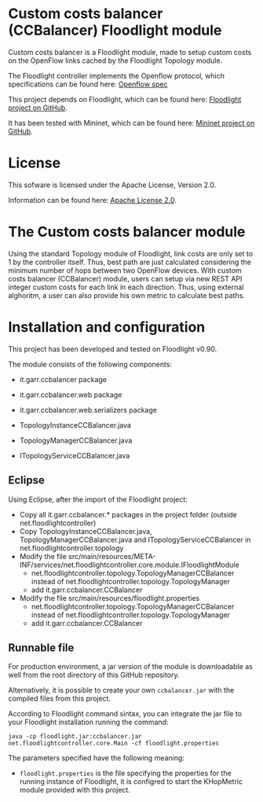 Custom costs balancer (CCBalancer) Floodlight module
====================================================

Custom costs balancer is a Floodlight module, made to setup custom costs on the OpenFlow links cached by the Floodlight
Topology module.

The Floodlight controller implements the Openflow protocol, which specifications can be found here:
 [Openflow spec](http://www.openflow.org/documents/openflow-spec-v1.0.0.pdf)

This project depends on Floodlight, which can be found here:
 [Floodlight project on GitHub](https://github.com/floodlight/floodlight).

It has been tested with Mininet, which can be found here:
 [Mininet project on GitHub](https://github.com/mininet/mininet).


License
=======

This sofware is licensed under the Apache License, Version 2.0.

Information can be found here:
 [Apache License 2.0](http://www.apache.org/licenses/LICENSE-2.0).


The Custom costs balancer module
================================

Using the standard Topology module of Floodlight, link costs are only set to 1 by the controller itself. Thus, best path
are just calculated considering the minimum number of hops between two OpenFlow devices.
With custom costs balancer (CCBalancer) module, users can setup via new REST API integer custom costs for each link in
each direction. Thus, using external alghoritm, a user can also provide his own metric to calculate best paths.


Installation and configuration
==============================

This project has been developed and tested on Floodlight v0.90.

The module consists of the following components:
  * it.garr.ccbalancer package
  * it.garr.ccbalancer.web package
  * it.garr.ccbalancer.web.serializers package

  * TopologyInstanceCCBalancer.java
  * TopologyManagerCCBalancer.java
  * ITopologyServiceCCBalancer.java

Eclipse
-------

Using Eclipse, after the import of the Floodlight project:
  * Copy all it.garr.ccbalancer.* packages in the project folder (outside net.floodlightcontroller)
  * Copy TopologyInstanceCCBalancer.java, TopologyManagerCCBalancer.java and ITopologyServiceCCBalancer
    in net.floodlightcontroller.topology
  * Modify the file src/main/resources/META-INF/services/net.floodlightcontroller.core.module.IFloodlightModule
      + net.floodlightcontroller.topology.TopologyManagerCCBalancer instead of
       net.floodlightcontroller.topology.TopologyManager
      + add it.garr.ccbalancer.CCBalancer
  * Modify the file src/main/resources/floodlight.properties
      + net.floodlightcontroller.topology.TopologyManagerCCBalancer instead of
       net.floodlightcontroller.topology.TopologyManager
      + add it.garr.ccbalancer.CCBalancer

Runnable file
-------------

For production environment, a jar version of the module is downloadable as well from the root directory of this
GitHub repository.

Alternatively, it is possible to create your own ``ccbalancer.jar`` with the compiled files from this project.

According to Floodlight command sintax, you can integrate the jar file to your Floodlight installation running the
command:
```
java -cp floodlight.jar:ccbalancer.jar net.floodlightcontroller.core.Main -cf floodlight.properties
```

The parameters specified have the following meaning:
 * ``floodlight.properties`` is the file specifying the properties for the running instance of Floodlight,
   it is configred to start the KHopMetric module provided with this project.
